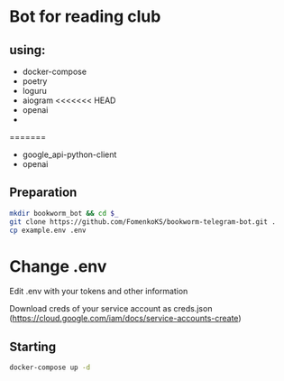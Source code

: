 # Bot for reading club
## using:
- docker-compose
- poetry
- loguru
- aiogram
<<<<<<< HEAD
- openai
- 
=======
- google_api-python-client
- openai

## Preparation
```sh
mkdir bookworm_bot && cd $_
git clone https://github.com/FomenkoKS/bookworm-telegram-bot.git .
cp example.env .env
```

Change .env
=======
Edit .env with your tokens and other information

Download creds of your service account as creds.json (https://cloud.google.com/iam/docs/service-accounts-create)

## Starting
```sh
docker-compose up -d
```
